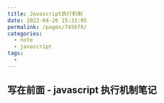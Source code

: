 ```yaml
---
title: Javascript执行机制
date: 2022-04-26 15:31:05
permalink: /pages/7456f6/
categories:
  - note
  - javascript
tags:
  - 
---
```

## 写在前面 - javascript 执行机制笔记